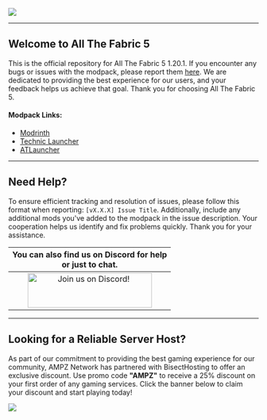 ![](https://www.bisecthosting.com/images/CF/ATF4/BH_NU_HEADER.png)

------

## Welcome to All The Fabric 5 

This is the official repository for All The Fabric 5 1.20.1. If you encounter any bugs or issues with the modpack, please report them [here](https://github.com/AMPZNetwork/All-The-Fabric-4/issues/new?assignees=LabsZero&labels=Bug&projects=&template=bug-report.md&title=%5BBUG%5D). We are dedicated to providing the best experience for our users, and your feedback helps us achieve that goal. Thank you for choosing All The Fabric 5. 
    
#### Modpack Links: 
+ [Modrinth](https://modrinth.com/modpack/all-the-fabric-5)
+ [Technic Launcher]( )
+ [ATLauncher](https://atlauncher.com/pack/AllTheFabric5)
  
------

## Need Help?

To ensure efficient tracking and resolution of issues, please follow this format when reporting: `[vX.X.X] Issue Title`. Additionally, include any additional mods you've added to the modpack in the issue description. Your cooperation helps us identify and fix problems quickly. Thank you for your assistance.

|You can also find us on Discord for help<br>or just to chat.|
|:------------:|
|<a href="https://discord.gg/enrpMDd"><img src="https://discord.com/assets/ff41b628a47ef3141164bfedb04fb220.png" alt="Join us on Discord!"  width="250" height="70"></a>|

------

## Looking for a Reliable Server Host?
As part of our commitment to providing the best gaming experience for our community, AMPZ Network has partnered with BisectHosting to offer an exclusive discount. Use promo code **"AMPZ"** to receive a 25% discount on your first order of any gaming services. Click the banner below to claim your discount and start playing today!

[![](https://www.bisecthosting.com/images/CF/ATF4/BH_NU_PROMO.png)](https://bisecthosting.com/AMPZ)
